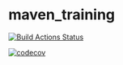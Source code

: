 # maven_training

[![Build Actions Status](https://github.com/dimitri3A/maven_training/workflows/Build/badge.svg)](https://github.com/dimitri3A/maven_training/actions)


[![codecov](https://codecov.io/gh/dimitri3A/maven_training/branch/main/graph/badge.svg?token=4MSDV1QRQR)](https://codecov.io/gh/dimitri3A/maven_training)
